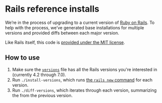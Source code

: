 # Rails reference installs

We’re in the process of upgrading to a current version of
[Ruby on Rails][rails]. To help with the process, we’ve generated base
installations for multiple versions and provided diffs between each major
version.

Like Rails itself, this code is [provided under the MIT license](./LICENSE).

  [rails]: https://rubyonrails.org/
  [rails new]: https://guides.rubyonrails.org/getting_started.html#creating-the-blog-application "Rails Guide: ‘Creating the blog application’"

## How to use

1. Make sure the [`versions`](./versions) file has all the Rails versions
  you're interested in (currently 4.2 through 7.0).
2. Run `./install-versions`, which runs [the `rails new` command][rails new]
  for each version.
3. Run `./diff-versions`, which iterates through each version, summarizing the
  from the previous version.
